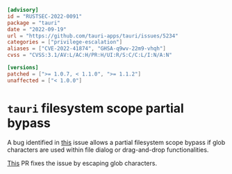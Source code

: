 ```toml
[advisory]
id = "RUSTSEC-2022-0091"
package = "tauri"
date = "2022-09-19"
url = "https://github.com/tauri-apps/tauri/issues/5234"
categories = ["privilege-escalation"]
aliases = ["CVE-2022-41874", "GHSA-q9wv-22m9-vhqh"]
cvss = "CVSS:3.1/AV:L/AC:H/PR:H/UI:R/S:C/C:L/I:N/A:N"

[versions]
patched = [">= 1.0.7, < 1.1.0", ">= 1.1.2"]
unaffected = ["< 1.0.0"]
```

# `tauri` filesystem scope partial bypass

A bug identified in [this](https://github.com/tauri-apps/tauri/issues/5234) issue allows a partial filesystem scope bypass if glob characters are used within file dialog or drag-and-drop functionalities.

[This](https://github.com/tauri-apps/tauri/pull/5237) PR fixes the issue by escaping glob characters.
